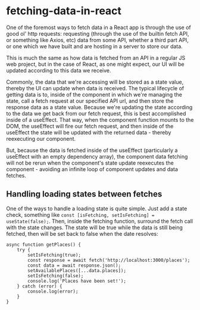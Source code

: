 # fetching-data-in-react

One of the foremost ways to fetch data in a React app is through the use of good ol' http requests: requesting (through the use of the builtin fetch API, or something like Axios, etc) data from some API, whether a third part API, or one which we have built and are hosting in a server to store our data.

This is much the same as how data is fetched from an API in a regular JS web project, but in the case of React, as one might expect, our UI will be updated according to this data we receive.

Commonly, the data that we're accessing will be stored as a state value, thereby the UI can update when data is received. The typical lifecycle of getting data is to, inside of the component in which we're managing the state, call a fetch request at our specified API url, and then store the response data as a state value. Because we're updating the state according to the data we get back from our fetch request, this is best accomplished inside of a useEffect. That way, when the component function mounts to the DOM, the useEffect will fire our fetch request, and then inside of the useEffect the state will be updated with the returned data - thereby reexecuting our component.

But, because the data is fetched inside of the useEffect (particularly a useEffect with an empty dependency array), the component data fetching will not be rerun when the component's state update reexecutes the component - avoiding an infinite loop of component updates and data fetches.

## Handling loading states between fetches

One of the ways to handle a loading state is quite simple. Just add a state check, something like `const [isFetching, setIsFetching] = useState(false);`. Then, inside the fetching function, surround the fetch call with the state changes. The state will be true while the data is still being fetched, then will be set back to false when the date resolves:

```
async function getPlaces() {
    try {
        setIsFetching(true);
        const response = await fetch('http://localhost:3000/places');
        const data = await response.json();
        setAvailablePlaces([...data.places]);
        setIsFetching(false);
        console.log('Places have been set!');
    } catch (error) {
        console.log(error);
    }
}
```

